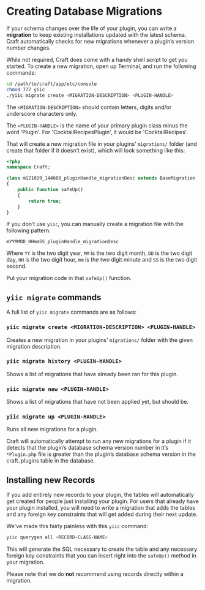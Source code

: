 # Creating Database Migrations

If your schema changes over the life of your plugin, you can write a **migration** to keep existing installations updated with the latest schema. Craft automatically checks for new migrations whenever a plugin’s version number changes.

While not required, Craft does come with a handy shell script to get you started. To create a new migration, open up Terminal, and run the following commands:

```bash
cd /path/to/craft/app/etc/console
chmod 777 yiic
./yiic migrate create <MIGRATION-DESCRIPTION> <PLUGIN-HANDLE>
```

The `<MIGRATION-DESCRIPTION>` should contain letters, digits and/or underscore characters only.

The `<PLUGIN-HANDLE>` is the name of your primary plugin class minus the word 'Plugin'.  For 'CocktailRecipesPlugin', it would be 'CocktailRecipes'.

That will create a new migration file in your plugins’ `migrations/` folder (and create that folder if it doesn’t exist), which will look something like this:

```php
<?php
namespace Craft;

class m121019_144608_pluginHandle_migrationDesc extends BaseMigration
{
    public function safeUp()
    {
        return true;
    }
}
```

If you don’t use `yiic`, you can manually create a migration file with the following pattern:

```
mYYMMDD_HHmmSS_pluginHandle_migrationDesc
```

Where `YY` is the two digit year, `MM` is the two digit month, `DD` is the two digit day, `HH` is the two digit hour, `mm` is the two digit minute and `SS` is the two digit second.

Put your migration code in that `safeUp()` function.

## `yiic migrate` commands

A full list of `yiic migrate` commands are as follows:

### `yiic migrate create <MIGRATION-DESCRIPTION> <PLUGIN-HANDLE>`

Creates a new migration in your plugins’ `migrations/` folder with the given migration description.

### `yiic migrate history <PLUGIN-HANDLE>`

Shows a list of migrations that have already been ran for this plugin.

### `yiic migrate new <PLUGIN-HANDLE>`

Shows a list of migrations that have not been applied yet, but should be.

### `yiic migrate up <PLUGIN-HANDLE>`

Runs all new migrations for a plugin.

Craft will automatically attempt to run any new migrations for a plugin if it detects that the plugin’s database schema version number in it’s `*Plugin.php` file is greater than the plugin’s database schema version in the craft_plugins table in the database.

## Installing new Records

If you add entirely new records to your plugin, the tables will automatically get created for people just installing your plugin.  For users that already have your plugin installed, you will need to write a migration that adds the tables and any foreign key constraints that will get added during their next update.

We've made this fairly painless with this `yiic` command:

```bash
yiic querygen all <RECORD-CLASS-NAME>
```

This will generate the SQL necessary to create the table and any necessary foreign key constraints that you can insert right into the `safeUp()` method in your migration.

Please note that we do **not** recommend using records directly within a migration.
